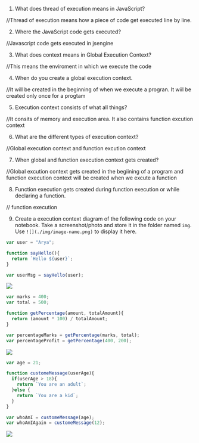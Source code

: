 1. What does thread of execution means in JavaScript?

//Thread of execution means how a piece of code get executed line by line.

2. Where the JavaScript code gets executed?

//Javascript code gets executed in jsengine

3. What does context means in Global Execution Context?

//This means the enviroment in which we execute the code

4. When do you create a global execution context.

//It will be created in the beginning of when we execute a progran. It wiil be created only once for a progtam

5. Execution context consists of what all things?

//It consits of memory and execution area. It also contains function excution context

6. What are the different types of execution context?

//Global execution context and function excution context

7. When global and function execution context gets created?

//Global excution context gets created in the begiining of a program and function execution context will be created when we excute a function

8. Function execution gets created during function execution or while declaring a function.

// function execution

9. Create a execution context diagram of the following code on your notebook. Take a screenshot/photo and store it in the folder named `img`. Use `![](./img/image-name.png)` to display it here.



```js
var user = "Arya";

function sayHello(){
  return `Hello ${user}`;
}

var userMsg = sayHello(user);
```

<!-- Put your image here -->

![](./img/image-name.jpg)



```js
var marks = 400;
var total = 500;

function getPercentage(amount, totalAmount){
  return (amount * 100) / totalAmount;
}

var percentageMarks = getPercentage(marks, total);
var percentageProfit = getPercentage(400, 200);
```

<!-- Put your image here -->

![](./img/image-name.jpg)



```js
var age = 21;

function customeMessage(userAge){
  if(userAge > 18){
    return `You are an adult`;
  }else {
    return `You are a kid`;
  }
}

var whoAmI = customeMessage(age);
var whoAmIAgain = customeMessage(12);
```

<!-- Put your image here -->

![](./img/image-name.jpg)
